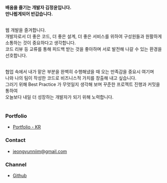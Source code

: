 **배움을 즐기는 개발자 김정윤입니다.**  
**만나뵙게되어 반갑습니다.**  
<br/>

웹 개발을 즐겨합니다.  
개발자로서 더 좋은 코드, 더 좋은 설계, 더 좋은 서비스를 위하여 구성원들과 원활하게 소통하는 것이 중요하다고 생각합니다.  
코드 리뷰 등 교류를 통해 피드백 받는 것을 좋아하며 서로 발전해 나갈 수 있는 환경을 선호합니다.  
<br/>

협업 속에서 내가 맡은 부분을 완벽히 수행해냈을 때 오는 만족감을 중요시 여기며  
나와 나의 팀이 작성한 코드로 비즈니스적 가치를 창출해 내고 싶습니다.  
그러기 위해 Best Practice 가 무엇일지 생각해 보며 꾸준한 프로젝트 진행과 커밋을 통하여  
오늘보다 내일 더 성장하는 개발자가 되기 위해 노력합니다.  
<br/>

### Portfolio

- [Portfolio - KR](https://crimson-cattle-a0a.notion.site/49d7c48b89404be2b153e0eb84585ab5)

### Contact

- jeongyunniim@gmail.com

### Channel

- [Github](https://github.com/je0ngyun)
